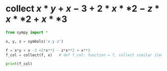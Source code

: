 # collect $x*y + x - 3 + 2*x**2 - z*x**2 + x**3$
```python
from sympy import *

x, y, z = symbols('x y z')

f = x*y + x -3 +2*x**2 - z*x**2 + x**3
f_col = collect(f, x)	# def f_col: function = f, collect similar items according 'x'

print(f_col)
```

